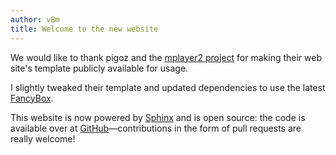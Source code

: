 ```yaml
---
author: vBm
title: Welcome to the new website
---
```


We would like to thank pigoz and the [mplayer2 project](http://www.mplayer2.org)
for making their web site's template publicly available for usage.

<!--more-->

I slightly tweaked their template and updated dependencies to use the latest
[FancyBox](http://fancyapps.com/fancybox/).

This website is now powered by [Sphinx](http://www.sphinx-doc.org/en/master/) and
is open source: the code is available over at
[GitHub](https://github.com/mpc-hc/website)—contributions
in the form of pull requests are really welcome!
